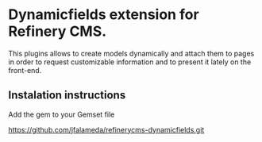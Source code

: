 # Dynamicfields extension for Refinery CMS.

This plugins allows to create models dynamically and attach them to pages in order to request customizable information and to present it lately on the front-end.

## Instalation instructions

Add the gem to your Gemset file

  https://github.com/jfalameda/refinerycms-dynamicfields.git

